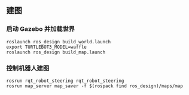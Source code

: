 ## 建图
### 启动 Gazebo 并加载世界
```
roslaunch ros_design build_world.launch
export TURTLEBOT3_MODEL=waffle
roslaunch ros_design build_map.launch
```
### 控制机器人建图
```
rosrun rqt_robot_steering rqt_robot_steering
rosrun map_server map_saver -f $(rospack find ros_design)/maps/map
```